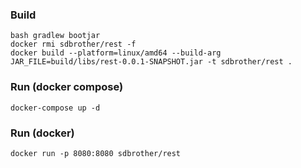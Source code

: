 ### Build
```
bash gradlew bootjar
docker rmi sdbrother/rest -f
docker build --platform=linux/amd64 --build-arg JAR_FILE=build/libs/rest-0.0.1-SNAPSHOT.jar -t sdbrother/rest .
```

### Run (docker compose)
```
docker-compose up -d
```

### Run (docker)
```
docker run -p 8080:8080 sdbrother/rest
```
